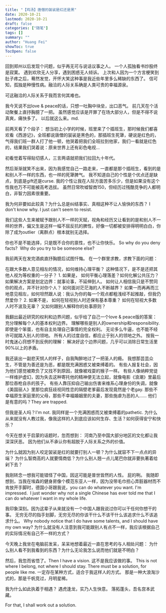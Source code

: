 ```yaml
---
title: "【鸡汤】唐僧的袈裟是红还是黑"
date: 2020-10-21
lastmod: 2020-10-21
draft: false
categories: ["随笔"]
tags: []
summary: ""
author: "Huang Fei"
showToc: true
TocOpen: false
---
```


回到郑州以后发现个问题，似乎再无可与说话议事之人。
一个人孤独看书炒股终是寂寞。
遇到欢欣无人分享，遇到困惑无人倾诉。
上次和人因为一个方言梗笑到肚子疼之后，蓦然发觉，开怀大笑这种事是我近些年里多么稀缺的东西了。
信可知，孤独是种慢性病。融洽的人际关系确是人类可贵的幸福源泉。

可这融洽的人际关系于我而言何其难也。

我今天说不出love & peace的话，只想一吐胸中块垒，出口恶气。
前几天在个活动聚餐上直抒胸臆了一把。
虽然感觉应该是开罪了在场大部分人，但是不得不说真爽，痛快多了。
以后就这么来。md.

前两天看了个段子：
想当初上小学的时候，班里来了个插班生，那时候我们都喜欢看《西游记》，全班都说唐僧的袈裟是黑色的，那插班生死犟，硬说是红色的，气得我们班一群人打了他一顿，他哭着把我们全班拉到他家，我们一看就是红色的，结果我们哭着说：原来世界上还有彩色电视…

初看觉着写得贴切感人，三言两语就把我们拉回九十年代。

然后渐渐就笑不出来，因为我感觉自己一路走来，一直都是那个插班生，看到的是和别人不一样的东西，也一样的死犟脾气。
我不知道自己的个性是个优点还是缺点，到底是gift还是curse.
我的个性让我在人际方面苦多乐少，但是如果没有这个性我也万不可能被高考选拔。
虽然日常吹嘘智商150，但经历过残酷竞争的人都明白，非智力因素很重要。

我为何非要如此较真？为什么总是纠结事实、真相这种不让人愉快的东西？
I don't know why. I just can't seem to resist.

我们这些人生来被赋予跟别人不一样的天赋，视角和经历又让看到的是和别人不一样的世界，偏又生是这样一幅不屈反抗的脾性，好像一切都被安排得明明白白，你除了成为outlier（离群点）根本就别无选择。

你也不是不能选择，只是既不合你的禀性，也不让你快乐。
So why do you deny facts? 
Why do you try to be someone else?

我前两天在发完酒疯直抒胸臆后试图忏悔。
在一个群里求教，求教下面的问题：

在跟大多数人意见相左的情况，如何维持心理平衡？
这种情况下，是不是还把其他人视为等权重的一分子？
1. 如果是，
如何平衡心理落差？如何化解公共压力？
如果解决方案是划定边界：就事论事，不延伸到人。
如何让人相信我只是不赞同你的观点，并不针对你个人？
如何面对茫茫海的人不断越界？
如果一而再再而三地意见相左，如何坦然跟人说：我认为你的每一个观点都粗浅经不起推敲，但我仍然爱你？
2. 如果不是，
如何在轻视别人时还保有基本尊重？
如何在轻视大多数人时不波及无辜？
又如何跟别人解释你的处事原则？

我翻出最近研究的权利和边界问题，似乎给了自己一个love & peace版的答案：
充分理解每个人的基本权利边界。
理解哪些是别人的ownership和responsibility.
即使是个笨蛋，也有自主处理自己事情的完全权利。
无论多么牛逼，也不能不经许可就踏入别人的领地。
所有人的过度自信，都应止于别人的领地之外。
按我一时鬼迷心窍想不到反例的理解：
解决好这个边界问题，几乎可以消除日常生活里90%以上的矛盾。

我还装出一副悲天悯人的样子，自我陶醉地过了一把圣人的瘾。
我想那芸芸众生，不管是为善还是为恶，都是既充满困惑又被束缚着的。
有些人报复社会，因为他们感觉被欺负了又找不到原因，就像被戏耍的猴子一样。
有些人像纳粹党徒一样维护虚幻，因为失去这种寄托他的精神便无法立起，就像电影《浪潮》里最后那位吞枪自杀的孩子。
有些人靠压抑自己输出伤害来维系心理身份的失调，就像《美国丽人》里那位疯狂歧视同性恋的隔壁老爹最后发现竟然是个老gay.
那些不幸福原生家庭里的父母，那些不幸福婚姻里的夫妻，那些施虐为恶的人……
他们是有意的吗？They are trapped.

但我是圣人吗？I'm not.
我同样是一个充满困惑而又被束缚着的pathetic.
为什么从来就没有人教过我，像我这样的人到底应该如何生存、生活？如何获得安宁和快乐？

今天在想关于启蒙的话题时，忽而想到：
河南乃至中国大部分地区的文化都让我深深厌恶。
因为他们从不承认你有超脱于人际关系之外的价值。

为什么就因为别人咬定袈裟是红的就要打别人一顿？为什么就容不下一点点的异端？
为什么智商高的人就要情商低？为什么别人翘一点儿尾巴你就非要执著着给剁下去？

我刚转念一想我可能错怪了中国，因这可能是普世皆然的人性。
屁的咧。
我随即想到，当我在埃森的健身房像个模范东亚人一样，因为没带毛巾担心弄脏器材而不肯放开手脚时，德国小哥跟我说，you can do whatever you want.
I'm impressed. 
I just wonder why not a single Chinese has ever told me that I can do whatever I want in my whole life. 

我印象深刻。因为这辈子从来就没有一个中国人跟我说过你可以干任何你想干的事。
无穷无尽的指手划脚，无穷无尽的你该干什么不该干什么该追求什么不该追求什么。
Why nobody notice that I do have some talents, and I should have my own way?
为什么就没有人注意到我可能跟别人有点不一样，我应该根据自己的实际情况有自己不一样的方式？

今天晚上我坐在电脑前发呆，呆呆地想着最近一直在思考的与人相处问题：
为什么别人看不到我看到的东西？为什么无论我怎么说而他们就是不明白？

然后，我忽而省悟了。Then I have a vision.
这不是我应该做的事。
This is not where I belong, not where I should stay.
There must be a solution, for people like me.
一定存在某种方式，适合于我这样人的方式。
那是一种大浪淘沙式的，那是千帆竞过，月明星稀。

我为什么如此执着于相遇？
遇虎逢龙，实乃人生快意。
落拓蓬头，吾名宫本武藏。

For that, I shall work out a solution.